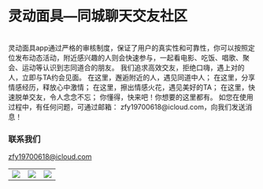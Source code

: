 # 灵动面具—同城聊天交友社区

<table align="center" border="0">

<tr>
<td> <img src="https://ovwvzu.github.io/mask/1.png"> </td>
<td> <img src="https://ovwvzu.github.io/mask/2.png"> </td>
<td> <img src="https://ovwvzu.github.io/mask/3.png"> </td>
</tr>

<tr>

</tr>


<br>
灵动面具app通过严格的审核制度，保证了用户的真实性和可靠性，你可以按照定位发布动态活动，附近感兴趣的人则会快速参与，一起看电影、吃饭、唱歌、聚会、运动等认识到志同道合的朋友。
我们追求高效交友，拒绝口嗨，遇上对的人，立即与TA约会见面。
在这里，邂逅附近的人，遇见同道中人；
在这里，分享情感经历，释放心中激情；
在这里，擦出情感火花，遇见美好的TA；
在这里，快速脱单交友，令人念念不忘；
你懂得，快来吧！你想要的这里都有。
如您在使用过程中，有任何问题，可通过邮箱： zfy19700618@icloud.com，向我们发送消息！
<br>



### 联系我们
zfy19700618@icloud.com
